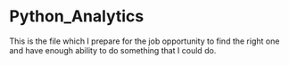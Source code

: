 # Python_Analytics

This is the file which I prepare for the job opportunity to find the right one and have enough ability to do something that I could do.